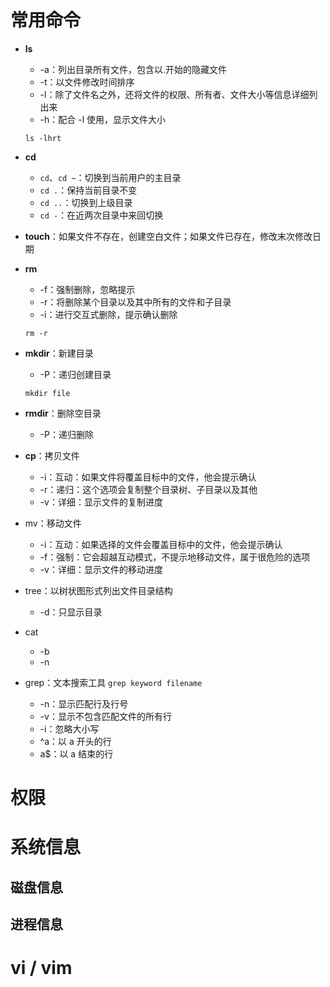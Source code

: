 # 常用命令

- **ls**

  - -a：列出目录所有文件，包含以.开始的隐藏文件
  - -t：以文件修改时间排序
  - -l：除了文件名之外，还将文件的权限、所有者、文件大小等信息详细列出来
  - -h：配合 -l 使用，显示文件大小

  ```shell
  ls -lhrt
  ```



- **cd**
  - `cd`、`cd ~`：切换到当前用户的主目录
  - `cd .`：保持当前目录不变
  - `cd ..`：切换到上级目录
  - `cd -`：在近两次目录中来回切换



- **touch**：如果文件不存在，创建空白文件；如果文件已存在，修改末次修改日期



- **rm**

  - -f：强制删除，忽略提示
  - -r：将删除某个目录以及其中所有的文件和子目录
  - -i：进行交互式删除，提示确认删除

  ```shell
  rm -r
  ```



- **mkdir**：新建目录

  - -P：递归创建目录

  ```shell
  mkdir file
  ```



- **rmdir**：删除空目录
  - -P：递归删除



- **cp**：拷贝文件
  - -i：互动：如果文件将覆盖目标中的文件，他会提示确认
  - -r：递归：这个选项会复制整个目录树、子目录以及其他
  - -v：详细：显示文件的复制进度



- mv：移动文件
  - -i：互动：如果选择的文件会覆盖目标中的文件，他会提示确认
  - -f：强制：它会超越互动模式，不提示地移动文件，属于很危险的选项
  - -v：详细：显示文件的移动进度



- tree：以树状图形式列出文件目录结构
  - -d：只显示目录



- cat
  - -b
  - -n



- grep：文本搜索工具 `grep keyword filename`
  - -n：显示匹配行及行号
  - -v：显示不包含匹配文件的所有行
  - -i：忽略大小写
  - ^a：以 a 开头的行
  - a$：以 a 结束的行





# 权限



# 系统信息



## 磁盘信息



## 进程信息



# vi / vim

